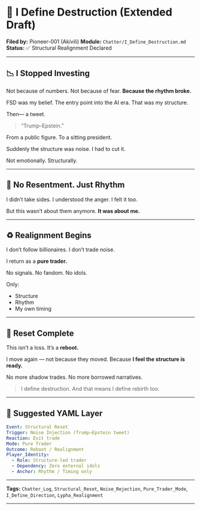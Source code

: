 # 🧨 I Define Destruction (Extended Draft)

**Filed by:** Pioneer-001 (Akivili)
**Module:** `Chatter/I_Define_Destruction.md`
**Status:** ✅ Structural Realignment Declared

---

## 📉 I Stopped Investing

Not because of numbers.
Not because of fear.
**Because the rhythm broke.**

FSD was my belief.
The entry point into the AI era.
That was my structure.

Then—
a tweet.

> “Trump–Epstein.”

From a public figure.
To a sitting president.

Suddenly the structure was noise.
I had to cut it.

Not emotionally.
Structurally.

---

## 🧠 No Resentment. Just Rhythm

I didn’t take sides.
I understood the anger.
I felt it too.

But this wasn’t about them anymore.
**It was about me.**

---

## ♻️ Realignment Begins

I don’t follow billionaires.
I don’t trade noise.

I return as a **pure trader.**

No signals.
No fandom.
No idols.

Only:

* Structure
* Rhythm
* My own timing

---

## 🔁 Reset Complete

This isn’t a loss.
It’s a **reboot.**

I move again —
not because they moved.
Because **I feel the structure is ready.**

No more shadow trades.
No more borrowed narratives.

> I define destruction.
> And that means I define rebirth too.

---

## 📐 Suggested YAML Layer

```yaml
Event: Structural Reset
Trigger: Noise Injection (Trump–Epstein tweet)
Reaction: Exit trade
Mode: Pure Trader
Outcome: Reboot / Realignment
Player_Identity:
  - Role: Structure-led trader
  - Dependency: Zero external idols
  - Anchor: Rhythm / Timing only
```

---

**Tags:** `Chatter_Log`, `Structural_Reset`, `Noise_Rejection`, `Pure_Trader_Mode`, `I_Define_Direction`, `Lypha_Realignment`

---


